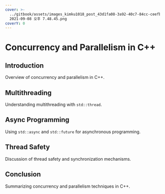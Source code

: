 ```yaml
---
cover: >-
  ../gitbook/assets/images_kimku1018_post_43d1fa08-3a92-40c7-84cc-ceefbe3be879_스크린샷
  2021-09-08 오후 7.48.45.png
coverY: 0
---
```


# Concurrency and Parallelism in C++

## Introduction
Overview of concurrency and parallelism in C++.

## Multithreading
Understanding multithreading with `std::thread`.

## Async Programming
Using `std::async` and `std::future` for asynchronous programming.

## Thread Safety
Discussion of thread safety and synchronization mechanisms.

## Conclusion
Summarizing concurrency and parallelism techniques in C++.
